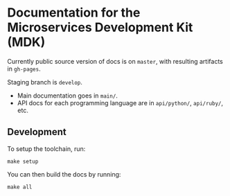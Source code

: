 # Documentation for the Microservices Development Kit (MDK)

Currently public source version of docs is on `master`, with resulting artifacts in `gh-pages`.

Staging branch is `develop`.

* Main documentation goes in `main/`.
* API docs for each programming language are in `api/python/`, `api/ruby/`, etc.


## Development

To setup the toolchain, run:

    make setup

You can then build the docs by running:

    make all
